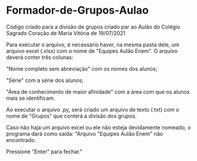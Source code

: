# Formador-de-Grupos-Aulao
Código criado para a divisão de grupos criado par ao Aulão do Colégio Sagrado Coração de Maria Vitória de 19/07/2021

Para executar o arquivo, é necessário haver, na mesma pasta dele, um arquivo excel (.xlsx) com o nome de "Equipes Aulão Enem".
O arquivo deverá conter três colunas:



"Nome completo sem abreviação" com os nomes dos alunos;

"Série" com a série dos alunos;

"Área de conhecimento de maior afinidade" com a área com que os alunos mais se identificam.



Ao executar o arquivo .py, será criado um arquivo de texto (.txt) com o nome de "Grupos" que conterá a divisão dos grupos.

Caso não haja um arquivo excel ou ele não esteja devidamente nomeado, o programa dará como saída:
"Arquivo "Equipes Aulão Enem" não encontrado.


Pressione "Enter" para fechar."

